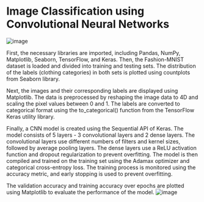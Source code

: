 # Image Classification using Convolutional Neural Networks
![image](https://user-images.githubusercontent.com/47351536/223467909-0909059e-26af-4a3d-b940-cac1a4c233d4.png)

First, the necessary libraries are imported, including Pandas, NumPy, Matplotlib, Seaborn, TensorFlow, and Keras. Then, the Fashion-MNIST dataset is loaded and divided into training and testing sets. The distribution of the labels (clothing categories) in both sets is plotted using countplots from Seaborn library.

Next, the images and their corresponding labels are displayed using Matplotlib. The data is preprocessed by reshaping the image data to 4D and scaling the pixel values between 0 and 1. The labels are converted to categorical format using the to_categorical() function from the TensorFlow Keras utility library.

Finally, a CNN model is created using the Sequential API of Keras. The model consists of 5 layers - 3 convolutional layers and 2 dense layers. The convolutional layers use different numbers of filters and kernel sizes, followed by average pooling layers. The dense layers use a ReLU activation function and dropout regularization to prevent overfitting. The model is then compiled and trained on the training set using the Adamax optimizer and categorical cross-entropy loss. The training process is monitored using the accuracy metric, and early stopping is used to prevent overfitting.

The validation accuracy and training accuracy over epochs are plotted using Matplotlib to evaluate the performance of the model.
![image](https://user-images.githubusercontent.com/47351536/223468022-e3351af0-c663-4ebe-9299-c11c24042c25.png)

